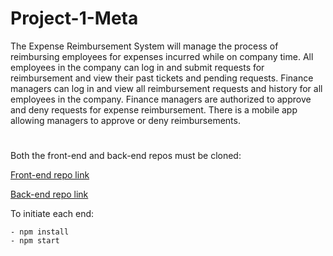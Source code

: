 # Project-1-Meta

The Expense Reimbursement System will manage the process of reimbursing employees for expenses incurred while on company time. All employees in the company can log in and submit requests for reimbursement and view their past tickets and pending requests. Finance managers can log in and view all reimbursement requests and history for all employees in the company. Finance managers are authorized to approve and deny requests for expense reimbursement. There is a mobile app allowing managers to approve or deny reimbursements.

#

Both the front-end and back-end repos must be cloned:

[Front-end repo link](https://github.com/ma-ge13/project-1-front-end.git)

[Back-end repo link](https://github.com/ma-ge13/Project-1-Back-End.git)

To initiate each end:

    - npm install
    - npm start